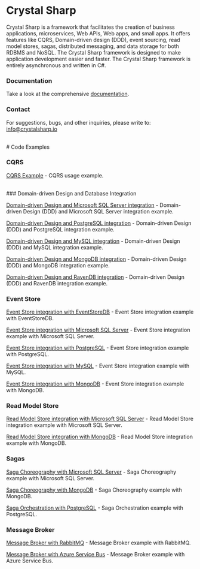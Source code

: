 # Crystal Sharp
Crystal Sharp is a framework that facilitates the creation of business applications, microservices, Web APIs, Web apps, and small apps. It offers features like CQRS, Domain-driven design (DDD), event sourcing, read model stores, sagas, distributed messaging, and data storage for both RDBMS and NoSQL. The Crystal Sharp framework is designed to make application development easier and faster. The Crystal Sharp framework is entirely asynchronous and written in C#.

### Documentation
Take a look at the comprehensive [documentation](https://crystalsharp.docwriter.io).

### Contact
For suggestions, bugs, and other inquiries, please write to: [info@crystalsharp.io](mailto:info@crystalsharp.io)

<br/>
# Code Examples

### CQRS

[CQRS Example](https://github.com/zeeshanmehmood/crystalsharp-cqrs-example) - CQRS usage example.

<br/>
### Domain-driven Design and Database Integration

[Domain-driven Design and Microsoft SQL Server integration](https://github.com/zeeshanmehmood/crystalsharp-ddd-sqlserver-integration-example) - Domain-driven Design (DDD) and Microsoft SQL Server integration example.

[Domain-driven Design and PostgreSQL integration](https://github.com/zeeshanmehmood/crystalsharp-ddd-postgresql-integration-example) - Domain-driven Design (DDD) and PostgreSQL integration example.

[Domain-driven Design and MySQL integration](https://github.com/zeeshanmehmood/crystalsharp-ddd-mysql-integration-example) - Domain-driven Design (DDD) and MySQL integration example.

[Domain-driven Design and MongoDB integration](https://github.com/zeeshanmehmood/crystalsharp-ddd-mongodb-integration-example) - Domain-driven Design (DDD) and MongoDB integration example.

[Domain-driven Design and RavenDB integration](https://github.com/zeeshanmehmood/crystalsharp-ddd-ravendb-integration-example) - Domain-driven Design (DDD) and RavenDB integration example.


### Event Store

[Event Store integration with EventStoreDB](https://github.com/zeeshanmehmood/crystalsharp-eventstoredb-integration-example) - Event Store integration example with EventStoreDB.

[Event Store integration with Microsoft SQL Server](https://github.com/zeeshanmehmood/crystalsharp-eventstore-sqlserver-integration-example) - Event Store integration example with Microsoft SQL Server.

[Event Store integration with PostgreSQL](https://github.com/zeeshanmehmood/crystalsharp-eventstore-postgresql-integration-example) - Event Store integration example with PostgreSQL.

[Event Store integration with MySQL](https://github.com/zeeshanmehmood/crystalsharp-eventstore-mysql-integration-example) - Event Store integration example with MySQL.

[Event Store integration with MongoDB](https://github.com/zeeshanmehmood/crystalsharp-eventstore-mongodb-integration-example) - Event Store integration example with MongoDB.


### Read Model Store

[Read Model Store integration with Microsoft SQL Server](https://github.com/zeeshanmehmood/crystalsharp-readmodelstore-sqlserver-integration-example) - Read Model Store integration example with Microsoft SQL Server.

[Read Model Store integration with MongoDB](https://github.com/zeeshanmehmood/crystalsharp-readmodelstore-mongodb-integration-example) - Read Model Store integration example with MongoDB.


### Sagas

[Saga Choreography with Microsoft SQL Server](https://github.com/zeeshanmehmood/crystalsharp-saga-choreography-sqlserver-example) - Saga Choreography example with Microsoft SQL Server.

[Saga Choreography with MongoDB](https://github.com/zeeshanmehmood/crystalsharp-saga-choreography-mongodb-example) - Saga Choreography example with MongoDB.

[Saga Orchestration with PostgreSQL](https://github.com/zeeshanmehmood/crystalsharp-saga-orchestration-postgresql-example) - Saga Orchestration example with PostgreSQL.


### Message Broker

[Message Broker with RabbitMQ](https://github.com/zeeshanmehmood/crystalsharp-messagebroker-rabbitmq-example) - Message Broker example with RabbitMQ.

[Message Broker with Azure Service Bus](https://github.com/zeeshanmehmood/crystalsharp-messagebroker-azureservicebus-example) - Message Broker example with Azure Service Bus.
